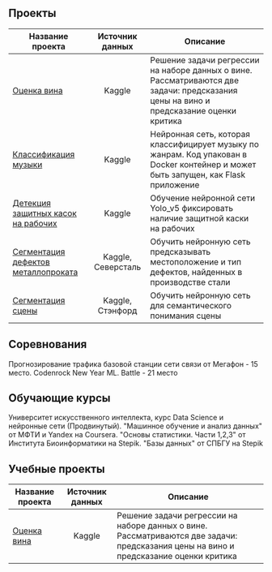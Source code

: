 ## Проекты

| Название проекта        | Источник данных           | Описание  |
| ------------- |:-------------:| -----|
| [Оценка вина](https://github.com/petrov-pa/Wine-Reviews)      | Kaggle | Решение задачи регрессии на наборе данных о вине. Рассматриваются две задачи: предсказания цены на вино и предсказание оценки критика |
| [Классификация музыки](https://github.com/petrov-pa/Music_Genre_Classification)      | Kaggle | Нейронная сеть, которая классифицирует музыку по жанрам. Код упакован в Docker контейнер и может быть запущен, как Flask приложение |
| [Детекция защитных касок на рабочих](https://github.com/petrov-pa/Safety_Helmet_Detection)      | Kaggle | Обучение нейронной сети Yolo_v5 фиксировать наличие защитной каски на рабочих |
| [Сегментация дефектов металлопроката](https://github.com/petrov-pa/Safety_Helmet_Detection)      | Kaggle, Северсталь | Обучить нейронную сеть предсказывать местоположение и тип дефектов, найденных в производстве стали |
| [Сегментация сцены](https://github.com/petrov-pa/Safety_Helmet_Detection)      | Kaggle, Стэнфорд | Обучить нейронную сеть для семантического понимания сцены |

## Соревнования

Прогнозирование трафика базовой станции сети связи от Мегафон - 15 место.
Codenrock New Year ML. Battle - 21 место

## Обучающие курсы

Университет искусственного интеллекта, курс Data Science и нейронные сети (Продвинутый). 
"Машинное обучение и анализ данных" от МФТИ и Yandex на Coursera.
"Основы статистики. Части 1,2,3" от Института Биоинформатики на Stepik.
"Базы данных" от СПБГУ на Stepik

## Учебные проекты

| Название проекта        | Источник данных           | Описание  |
| ------------- |:-------------:| -----|
| [Оценка вина](https://github.com/petrov-pa/Wine-Reviews)      | Kaggle | Решение задачи регрессии на наборе данных о вине. Рассматриваются две задачи: предсказания цены на вино и предсказание оценки критика |
